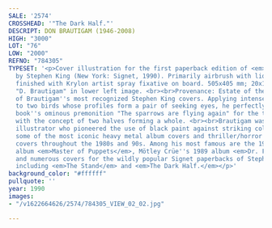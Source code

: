 ```yaml
---
SALE: '2574'
CROSSHEAD: '"The Dark Half."'
DESCRIPT: DON BRAUTIGAM (1946-2008)
HIGH: "3000"
LOT: "76"
LOW: "2000"
REFNO: "784305"
TYPESET: '<p>Cover illustration for the first paperback edition of <em>The Dark Half</em>
  by Stephen King (New York: Signet, 1990). Primarily airbrush with liquid acrylic
  finished with Krylon artist spray fixative on board. 505x405 mm; 20x16 inches. Signed
  "D. Brautigam" in lower left image. <br><br>Provenance: Estate of the artist. <br><br>One
  of Brautigam''s most recognized Stephen King covers. Applying intense red paint
  to two birds whose profiles form a pair of seeking eyes, he perfectly depicts the
  book''s ominous premonition "The sparrows are flying again" for the tale which plays
  with the concept of two halves forming a whole. <br><br>Brautigam was a highly skilled
  illustrator who pioneered the use of black paint against striking colors to create
  some of the most iconic heavy metal album covers and thriller/horror genre book
  covers throughout the 1980s and 90s. Among his most famous are the 1986 Metallica
  album <em>Master of Puppets</em>, Mötley Crüe''s 1989 album <em>Dr. Feelgood,</em>
  and numerous covers for the wildly popular Signet paperbacks of Stephen King novels
  including <em>The Stand</em> and <em>The Dark Half.</em></p>'
background_color: "#ffffff"
pullquote: ''
year: 1990
images:
- "/v1622664626/2574/784305_VIEW_02_02.jpg"

---
```

